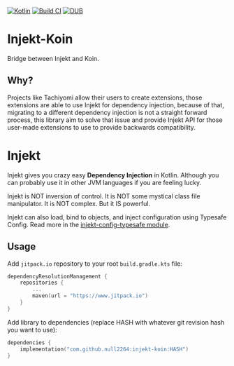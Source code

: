 [![Kotlin](https://img.shields.io/badge/kotlin-2.0.20-blue.svg)](http://kotlinlang.org)
[![Build CI](https://github.com/null2264/injekt-koin/actions/workflows/build.yml/badge.svg)](https://github.com/null2264/injekt-koin/actions/workflows/build.yml)
[![DUB](https://img.shields.io/dub/l/vibe-d.svg)](https://github.com/kohesive/injekt/blob/master/LICENSE)

# Injekt-Koin

Bridge between Injekt and Koin.

## Why?

Projects like Tachiyomi allow their users to create extensions, those extensions are able to use Injekt for dependency
injection, because of that, migrating to a different dependency injection is not a straight forward process, this
library aim to solve that issue and provide Injekt API for those user-made extensions to use to provide backwards
compatibility.

# Injekt

Injekt gives you crazy easy **Dependency Injection** in Kotlin.  Although you can probably use it in other JVM languages if you are feeling lucky.

Injekt is NOT inversion of control.  It is NOT some mystical class file manipulator.  It is NOT complex.  But it IS powerful.

Injekt can also load, bind to objects, and inject configuration using Typesafe Config.  Read more in the [injekt-config-typesafe module](https://github.com/kohesive/klutter/tree/master/config-typesafe).

## Usage

Add `jitpack.io` repository to your root `build.gradle.kts` file:

```kotlin
dependencyResolutionManagement {
    repositories {
        ...
        maven(url = "https://www.jitpack.io")
    }
}
```

Add library to dependencies (replace HASH with whatever git revision hash you want to use):

```kotlin
dependencies {
    implementation("com.github.null2264:injekt-koin:HASH")
}
```
